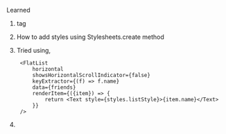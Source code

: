 
Learned 

1. <Text> tag
2. How to add styles using Stylesheets.create method
3. Tried using,

        <FlatList
            horizontal
            showsHorizontalScrollIndicator={false}
            keyExtractor={(f) => f.name}
            data={friends}
            renderItem={({item}) => {
                return <Text style={styles.listStyle}>{item.name}</Text>
            }}
        />
4.